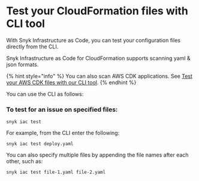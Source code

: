 # Test your CloudFormation files with CLI tool

With Snyk Infrastructure as Code, you can test your configuration files directly from the CLI.

Snyk Infrastructure as Code for CloudFormation supports scanning yaml & json formats. 

{% hint style="info" %}
You can also scan AWS CDK applications. See [Test your AWS CDK files with our CLI tool](https://docs.snyk.io/snyk-infrastructure-as-code/snyk-cli-for-infrastructure-as-code/test-your-aws-cdk-files-with-our-cli-tool).
{% endhint %}

You can use the CLI as follows:

### To test for an issue on specified files:

```text
snyk iac test 
```

For example, from the CLI enter the following:

```text
snyk iac test deploy.yaml
```

You can also specify multiple files by appending the file names after each other, such as:

```text
snyk iac test file-1.yaml file-2.yaml
```

